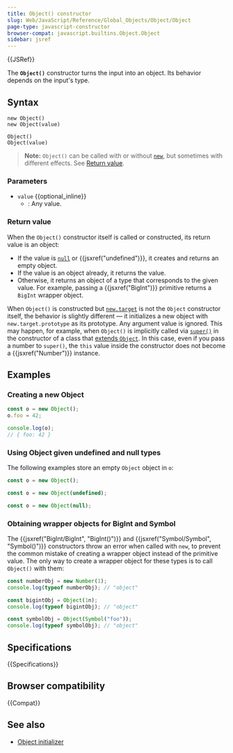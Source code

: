 ```yaml
---
title: Object() constructor
slug: Web/JavaScript/Reference/Global_Objects/Object/Object
page-type: javascript-constructor
browser-compat: javascript.builtins.Object.Object
sidebar: jsref
---
```


{{JSRef}}

The **`Object()`** constructor turns the input into an object. Its behavior depends on the input's type.

## Syntax

```js-nolint
new Object()
new Object(value)

Object()
Object(value)
```

> **Note:** `Object()` can be called with or without [`new`](/en-US/docs/Web/JavaScript/Reference/Operators/new), but sometimes with different effects. See [Return value](#return_value).

### Parameters

- `value` {{optional_inline}}
  - : Any value.

### Return value

When the `Object()` constructor itself is called or constructed, its return value is an object:

- If the value is [`null`](/en-US/docs/Web/JavaScript/Reference/Operators/null) or {{jsxref("undefined")}}, it creates and returns an empty object.
- If the value is an object already, it returns the value.
- Otherwise, it returns an object of a type that corresponds to the given value. For example, passing a {{jsxref("BigInt")}} primitive returns a `BigInt` wrapper object.

When `Object()` is constructed but [`new.target`](/en-US/docs/Web/JavaScript/Reference/Operators/new.target) is not the `Object` constructor itself, the behavior is slightly different — it initializes a new object with `new.target.prototype` as its prototype. Any argument value is ignored. This may happen, for example, when `Object()` is implicitly called via [`super()`](/en-US/docs/Web/JavaScript/Reference/Operators/super) in the constructor of a class that [extends `Object`](/en-US/docs/Web/JavaScript/Reference/Classes/extends#extending_object). In this case, even if you pass a number to `super()`, the `this` value inside the constructor does not become a {{jsxref("Number")}} instance.

## Examples

### Creating a new Object

```js
const o = new Object();
o.foo = 42;

console.log(o);
// { foo: 42 }
```

### Using Object given undefined and null types

The following examples store an empty `Object` object in `o`:

```js
const o = new Object();
```

```js
const o = new Object(undefined);
```

```js
const o = new Object(null);
```

### Obtaining wrapper objects for BigInt and Symbol

The {{jsxref("BigInt/BigInt", "BigInt()")}} and {{jsxref("Symbol/Symbol", "Symbol()")}} constructors throw an error when called with `new`, to prevent the common mistake of creating a wrapper object instead of the primitive value. The only way to create a wrapper object for these types is to call `Object()` with them:

```js
const numberObj = new Number(1);
console.log(typeof numberObj); // "object"

const bigintObj = Object(1n);
console.log(typeof bigintObj); // "object"

const symbolObj = Object(Symbol("foo"));
console.log(typeof symbolObj); // "object"
```

## Specifications

{{Specifications}}

## Browser compatibility

{{Compat}}

## See also

- [Object initializer](/en-US/docs/Web/JavaScript/Reference/Operators/Object_initializer)
